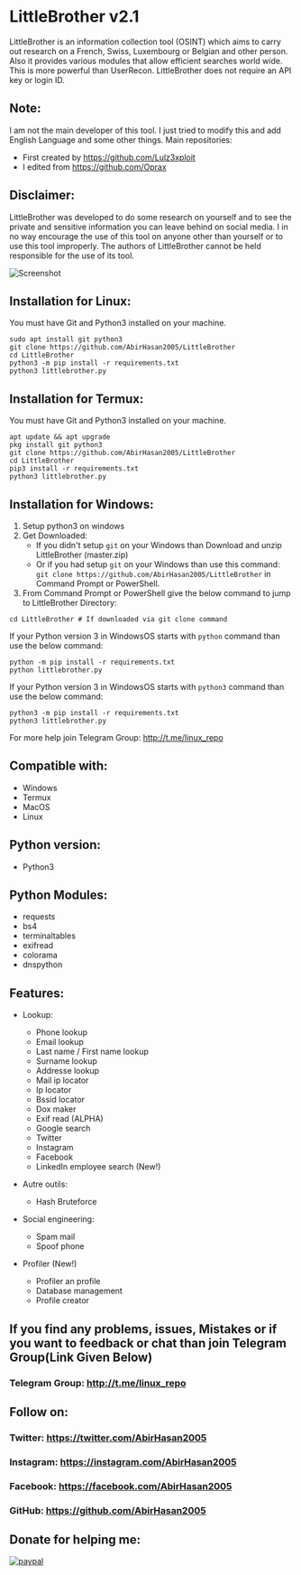 # LittleBrother v2.1
LittleBrother is an information collection tool (OSINT) which aims to carry out research on a French, Swiss, Luxembourg or Belgian and other person. Also it provides various modules that allow efficient searches world wide. This is more powerful than UserRecon. LittleBrother does not require an API key or login ID.

## Note:
I am not the main developer of this tool. I just tried to modify this and add English Language and some other things. Main repositories:
- First created by https://github.com/Lulz3xploit
- I edited from https://github.com/Oprax

## Disclaimer:
LittleBrother was developed to do some research on yourself and to see the private and sensitive information you can leave behind on social media.  I in no way encourage the use of this tool on anyone other than yourself or to use this tool improperly.  The authors of LittleBrother cannot be held responsible for the use of its tool.

![Screenshot](https://github.com/AbirHasan2005/CoronaStats/blob/master/capture.png)

## Installation for Linux:
You must have Git and Python3 installed on your machine.
```
sudo apt install git python3
git clone https://github.com/AbirHasan2005/LittleBrother
cd LittleBrother
python3 -m pip install -r requirements.txt
python3 littlebrother.py
```

## Installation for Termux:
You must have Git and Python3 installed on your machine.
```
apt update && apt upgrade
pkg install git python3
git clone https://github.com/AbirHasan2005/LittleBrother
cd LittleBrother
pip3 install -r requirements.txt
python3 littlebrother.py
```

## Installation for Windows:
1. Setup python3 on windows
2. Get Downloaded:
	- If you didn't setup `git` on your Windows than Download and unzip LittleBrother (master.zip)
	- Or if you had setup `git` on your Windows than use this command: `git clone https://github.com/AbirHasan2005/LittleBrother` in Command Prompt or PowerShell.
3. From Command Prompt or PowerShell give the below command to jump to LittleBrother Directory:
```
cd LittleBrother # If downloaded via git clone command
```
If your Python version 3 in WindowsOS starts with `python` command than use the below command:
```
python -m pip install -r requirements.txt
python littlebrother.py
```
If your Python version 3 in WindowsOS starts with `python3` command than use the below command:
```
python3 -m pip install -r requirements.txt
python3 littlebrother.py
```
For more help join Telegram Group: http://t.me/linux_repo

## Compatible with:
- Windows
- Termux
- MacOS
- Linux

## Python version:
- Python3

## Python Modules:
- requests
- bs4
- terminaltables
- exifread
- colorama
- dnspython

## Features:
- Lookup:
	- Phone lookup
	- Email lookup
	- Last name / First name lookup
	- Surname lookup
	- Addresse lookup
	- Mail ip locator
	- Ip locator
	- Bssid locator
	- Dox maker
	- Exif read (ALPHA)
	- Google search
	- Twitter
	- Instagram
	- Facebook
	- LinkedIn employee search (New!)

- Autre outils:
	- Hash Bruteforce

- Social engineering:
	- Spam mail
	- Spoof phone

- Profiler (New!)
	- Profiler an profile
	- Database management
	- Profile creator

## If you find any problems, issues, Mistakes or if you want to feedback or chat than join Telegram Group(Link Given Below)
### Telegram Group: http://t.me/linux_repo

## Follow on:
### Twitter: https://twitter.com/AbirHasan2005
### Instagram: https://instagram.com/AbirHasan2005 
### Facebook: https://facebook.com/AbirHasan2005
### GitHub: https://github.com/AbirHasan2005

## Donate for helping me:
[![paypal](https://www.paypalobjects.com/en_US/i/btn/btn_donateCC_LG.gif)](https://paypal.me/AbirHasan2005)